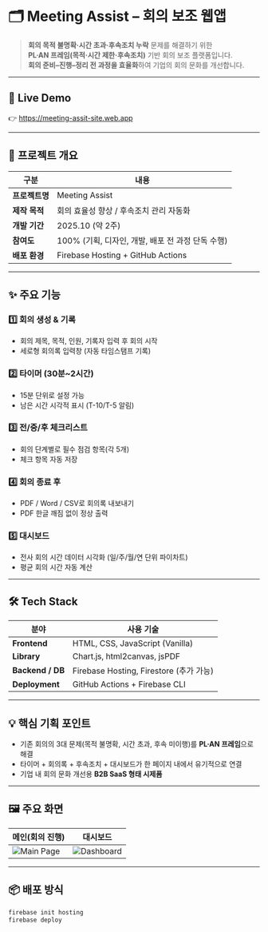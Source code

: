 # 🗂 Meeting Assist – 회의 보조 웹앱

> **회의 목적 불명확·시간 초과·후속조치 누락** 문제를 해결하기 위한  
> **PL·AN 프레임(목적·시간 제한·후속조치)** 기반 회의 보조 플랫폼입니다.  
> **회의 준비–진행–정리 전 과정을 효율화**하여 기업의 회의 문화를 개선합니다.

---

## 🚀 Live Demo  
👉 https://meeting-assit-site.web.app

---

## 🧭 프로젝트 개요
| 구분 | 내용 |
|------|------|
| **프로젝트명** | Meeting Assist |
| **제작 목적** | 회의 효율성 향상 / 후속조치 관리 자동화 |
| **개발 기간** | 2025.10 (약 2주) |
| **참여도** | 100% (기획, 디자인, 개발, 배포 전 과정 단독 수행) |
| **배포 환경** | Firebase Hosting + GitHub Actions |

---

## ✨ 주요 기능
### 1️⃣ 회의 생성 & 기록
- 회의 제목, 목적, 인원, 기록자 입력 후 회의 시작  
- 세로형 회의록 입력창 (자동 타임스탬프 기록)

### 2️⃣ 타이머 (30분~2시간)
- 15분 단위로 설정 가능  
- 남은 시간 시각적 표시 (T-10/T-5 알림)

### 3️⃣ 전/중/후 체크리스트
- 회의 단계별로 필수 점검 항목(각 5개)  
- 체크 항목 자동 저장

### 4️⃣ 회의 종료 후
- PDF / Word / CSV로 회의록 내보내기  
- PDF 한글 깨짐 없이 정상 출력

### 5️⃣ 대시보드
- 전사 회의 시간 데이터 시각화 (일/주/월/연 단위 파이차트)  
- 평균 회의 시간 자동 계산

---

## 🛠 Tech Stack
| 분야 | 사용 기술 |
|------|------------|
| **Frontend** | HTML, CSS, JavaScript (Vanilla) |
| **Library** | Chart.js, html2canvas, jsPDF |
| **Backend / DB** | Firebase Hosting, Firestore (추가 가능) |
| **Deployment** | GitHub Actions + Firebase CLI |

---

## 💡 핵심 기획 포인트
- 기존 회의의 3대 문제(목적 불명확, 시간 초과, 후속 미이행)를 **PL·AN 프레임**으로 해결  
- 타이머 + 회의록 + 후속조치 + 대시보드가 한 페이지 내에서 유기적으로 연결  
- 기업 내 회의 문화 개선용 **B2B SaaS 형태 시제품**

---

## 🖼 주요 화면
| 메인(회의 진행) | 대시보드 |
|------------------|-----------|
| ![Main Page](images/main.png) | ![Dashboard](images/dashboard.png) |

---

## 📦 배포 방식
```bash
firebase init hosting
firebase deploy
